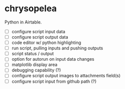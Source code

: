 # chrysopelea
Python in Airtable.

- [ ] configure script input data
- [ ] configure script output data
- [ ] code editor w/ python highlighting
- [ ] run script, pulling inputs and pushing outputs
- [ ] script status / output
- [ ] option for autorun on input data changes
- [ ] matplotlib display area
- [ ] debugging capability (?)
- [ ] configure script output images to attachments field(s)
- [ ] configure script input from github path (?)
